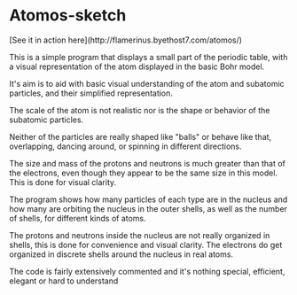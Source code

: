 # Atomos-sketch

<p>[See it in action here](http://flamerinus.byethost7.com/atomos/)</p>

<p>This is a simple program that displays a small part of the periodic table, with a visual representation of the atom displayed in the basic Bohr model.</p>
<p>It's aim is to aid with basic visual understanding of the atom and subatomic particles, and their simplified representation.</p>
<p>The scale of the atom is not realistic nor is the shape or behavior of the subatomic particles.</p>
<p>Neither of the particles are really shaped like "balls" or behave like that, overlapping, dancing around, or spinning in different directions.</p>
<p>The size and mass of the protons and neutrons is much greater than that of the electrons, even though they appear to be the same size in this model. This is done for visual clarity.</p>
<p>The program shows how many particles of each type are in the nucleus and how many are orbiting the nucleus in the outer shells, as well as the number of shells, for different kinds of atoms.</p>
<p>The protons and neutrons inside the nucleus are not really organized in shells, this is done for convenience and visual clarity.
The electrons do get organized in discrete shells around the nucleus in real atoms.</p>
<p>The code is fairly extensively commented and it's nothing special, efficient, elegant or hard to understand</p>
